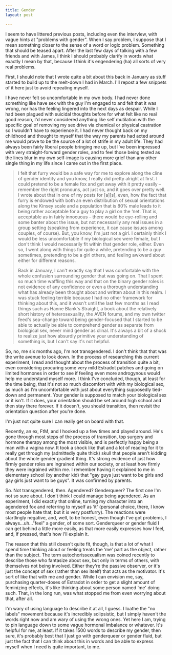```yaml
---
title: Gender
layout: post

---
```


I seem to have littered previous posts, including even the interview, with vague hints at "problems with gender".  When I say problem, I suppose that I mean something closer to the sense of a word or logic problem.  Something that should be teased apart.  After the last few days of talking with a few friends and with James, I think I should probably clarify in words what exactly I mean by that, because I think it's engendering (ha) all sorts of very real problems.

First, I should note that I wrote quite a bit about this back in January as stuff started to build up to the melt-down I had in March.  I'll repost a few snippets of it here just to avoid repeating myself.

  I have never felt so uncomfortable in my own body.  I had never done something like have sex with the guy I'm engaged to and felt that it was wrong, nor has the feeling lingered into the next days as despair.  While I had been plagued with suicidal thoughts before for what felt like no real good reason, I'd never considered anything like self mutilation with the specific goal of removing my sex drive via chemical or physical castration so I wouldn't have to experience it.  I had never thought back on my childhood and thought to myself that the way my parents had acted around me would prove to be the source of a lot of strife in my adult life.  They had always been fairly liberal people bringing me up, but I've been impressed with very straight-forward gender roles, and to feel those being tested as the lines blur in my own self-image is causing more grief than any other single thing in my life since I came out in the first place.

> I felt that furry would be a safe way for me to explore along the cline of gender identity and you know, I really did pretty alright at first.  I could pretend to be a female fox and get away with it pretty easily – remember the right pronouns, act just so, and it goes over pretty well. I wrote about that in one of my posts for \[a\]\[s\], even, how the fact that furry is endowed with both an even distribution of sexual orientations along the Kinsey scale and a population that is 80% male leads to it being rather acceptable for a guy to play a girl on the ‘net.  That is, acceptable as in fairly innocuous – there would be eye-rolling and some banter about the issue, but not necessarily any real issues in a group setting (speaking from experience, it can cause issues among couples, of course). But, you know, I'm just not a girl.  I certainly think I would be less uncomfortable if my biological sex were female, but I don't think I would necessarily fit within that gender role, either.  Even so, I went along with things for quite a while, pretending to be a guy sometimes, pretending to be a girl others, and feeling awkward about either for different reasons.
> 
> Back in January, I can't exactly say that I was comfortable with the whole confusion surrounding gender that was going on.  That I spent so much time waffling this way and that on the binary gender roles is not evidence of any confidence or even a thorough understanding what has already been thought about and written about in this realm.  I was stuck feeling terrible because I had no other framework for thinking about this, and it wasn't until the last few months as I read things such as Hanne Blank's Straight, a book about the relatively short history of heterosexuality, the AVEN forums, and my own twitter feed's sea-change toward being gender-focused that I started to be able to actually be able to comprehend gender as separate from biological sex, never mind gender as clinal.  It's always a bit of a shock to realize just how absurdly primitive your understanding of something is, but I can't say it's not helpful.

So, no, me six months ago, I'm not transgendered.  I don't think that that was the write avenue to look down.  In the process of researching this current experiment, I read and thought about the process of transition quite a bit, even considering procuring some very mild Estradot patches and going on limited hormones in order to see if feeling even more androgynous would help me understand myself more.  I think I've concluded, though, at least for the time being, that it's not so much discomfort with with my biological sex, as much as I'm uncomfortable with just about everything supposedly tied-down and permanent.  Your gender is supposed to match your biological sex or it isn't.  If it does, your orientation should be set around high school and then stay there forever.  If it doesn't, you should transition, then revisit the orientation question after you're done.

I'm just not quite sure I can really get on board with that.

Recently, an ex, FtM, and I hooked up a few times and played around.  He's gone through most steps of the process of transition, top surgery and hormone therapy among the most visible, and is perfectly happy being a man with a vagina now.  It took a shock like that and a lot of reading for it to really get through my (admittedly quite thick) skull that people aren't kidding about the whole gender gradient thing.  It's strong evidence of just how firmly gender roles are ingrained within our society, or at least how firmly they were ingrained within me.  I remember having it explained to me in elementary school (by another kid) that "gay guys just want to be girls and gay girls just want to be guys".  It was confirmed by parents.

So.  Not transgendered, then.  Agendered?  Genderqueer?  The first one I'm not so sure about.  I don't think I could manage being agendered.  As an experiment, I did exactly that online, turning my character into an agendered fox and referring to myself as ‘it' (personal choice, there, I know most people hate that, but it is very postfurry).  The reactions were startlingly negative, and, well, to be honest, even though I've got problems, I always...uh..."feel" a gender, of some sort.  Genderqueer or gender fluid I can get behind a little more easily, as that more easily expresses how I feel, and, if pressed, that's how I'll explain it.

The reason that this still doesn't quite fit, though, is that a lot of what I spend time thinking about or feeling treats the ‘me' part as the object, rather than the subject.  The term autochorissexualism was coined recently to describe those who fantasize about sex, but only in terms of others, with themselves not being involved.  Either they're the passive observer, or it's just the concept of sex (rather than sex itself) that acts as the motivator.  It's sort of like that with me and gender.  While I can envision me, say, purchasing quarter-doses of Estradot in order to get a slight amount of feminizing effects, it's like thinking about some person named ‘me' doing such.  That, in the long run, was what stopped me from even worrying about that, after all.

I'm wary of using language to describe it at all, I guess.  I loathe the "no labels" movement because it's incredibly solipsistic, but I simply haven't the words right now and am wary of using the wrong ones.  Yet here I am, trying to pin language down to some vague hormonal imbalance or whatever.  It's helpful for me, at least.  If it takes 1500 words to describe my gender, then sure, it's probably best that I just go with genderqueer or gender fluid, but just the fact that I can think about this in words and be able to express myself when I need is quite important, to me.
